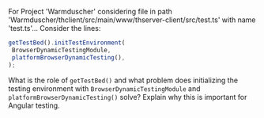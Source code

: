 For Project 'Warmduscher' considering file in path 'Warmduscher/thclient/src/main/www/thserver-client/src/test.ts' with name 'test.ts'... 
Consider the lines:
```typescript
getTestBed().initTestEnvironment(
 BrowserDynamicTestingModule,
 platformBrowserDynamicTesting(),
);
```
What is the role of `getTestBed()` and what problem does initializing the testing environment with `BrowserDynamicTestingModule` and `platformBrowserDynamicTesting()` solve? Explain why this is important for Angular testing.